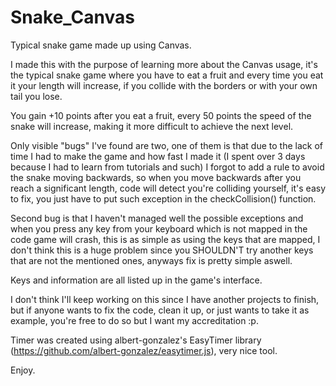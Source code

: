 # Snake_Canvas
Typical snake game made up using Canvas.

I made this with the purpose of learning more about the Canvas usage, it's the typical snake game where you have to eat a fruit and every time
you eat it your length will increase, if you collide with the borders or with your own tail you lose.

You gain +10 points after you eat a fruit, every 50 points the speed of the snake will increase, making it more difficult to achieve the
next level.

Only visible "bugs" I've found are two, one of them is that due to the lack of time I had to make the game and how fast I made it (I spent over 3 days
because I had to learn from tutorials and such) I forgot to add a rule to avoid the snake moving backwards, so when you move backwards after you reach a significant length, code will detect you're 
colliding yourself, it's easy to fix, you just have to put such exception in the checkCollision() function.

Second bug is that I haven't managed well the possible exceptions and when you press any key from your keyboard which is not mapped
in the code game will crash, this is as simple as using the keys that are mapped, I don't think this is a huge problem since you 
SHOULDN'T try another keys that are not the mentioned ones, anyways fix is pretty simple aswell.

Keys and information are all listed up in the game's interface.

I don't think I'll keep working on this since I have another projects to finish, but if anyone wants to fix the code, clean it up, or
just wants to take it as example, you're free to do so but I want my accreditation :p.

Timer was created using albert-gonzalez's EasyTimer library (https://github.com/albert-gonzalez/easytimer.js), very nice tool.

Enjoy.
